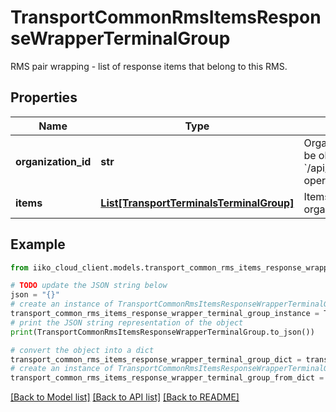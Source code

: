 # TransportCommonRmsItemsResponseWrapperTerminalGroup

RMS pair wrapping - list of response items that belong to this RMS.

## Properties

Name | Type | Description | Notes
------------ | ------------- | ------------- | -------------
**organization_id** | **str** | Organization ID.                Can be obtained by &#x60;/api/1/organizations&#x60; operation. | 
**items** | [**List[TransportTerminalsTerminalGroup]**](TransportTerminalsTerminalGroup.md) | Items for organization. | 

## Example

```python
from iiko_cloud_client.models.transport_common_rms_items_response_wrapper_terminal_group import TransportCommonRmsItemsResponseWrapperTerminalGroup

# TODO update the JSON string below
json = "{}"
# create an instance of TransportCommonRmsItemsResponseWrapperTerminalGroup from a JSON string
transport_common_rms_items_response_wrapper_terminal_group_instance = TransportCommonRmsItemsResponseWrapperTerminalGroup.from_json(json)
# print the JSON string representation of the object
print(TransportCommonRmsItemsResponseWrapperTerminalGroup.to_json())

# convert the object into a dict
transport_common_rms_items_response_wrapper_terminal_group_dict = transport_common_rms_items_response_wrapper_terminal_group_instance.to_dict()
# create an instance of TransportCommonRmsItemsResponseWrapperTerminalGroup from a dict
transport_common_rms_items_response_wrapper_terminal_group_from_dict = TransportCommonRmsItemsResponseWrapperTerminalGroup.from_dict(transport_common_rms_items_response_wrapper_terminal_group_dict)
```
[[Back to Model list]](../README.md#documentation-for-models) [[Back to API list]](../README.md#documentation-for-api-endpoints) [[Back to README]](../README.md)



